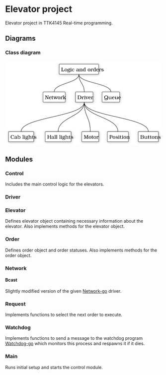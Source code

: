 # Elevator project
Elevator project in TTK4145 Real-time programming. 

## Diagrams
### Class diagram
![class_diagram](docs/diagrams/class-diagram.svg)

## Modules
### Control
Includes the main control logic for the elevators. 

### Driver


### Elevator
Defines elevator object containing necessary information about the elevator. Also implements methods for the elevator object. 

### Order
Defines order object and order statuses. Also implements methods for the order object.

### Network
#### Bcast
Slightly modified version of the given [Network-go](https://github.com/TTK4145/Network-go) driver.

### Request
Implements functions to select the next order to execute.

### Watchdog
Implements functions to send a message to the watchdog program [Watchdog-go](https://github.com/eirik-ff/watchdog-go/) which monitors this process and respawns it if it dies.

### Main
Runs initial setup and starts the control module. 
